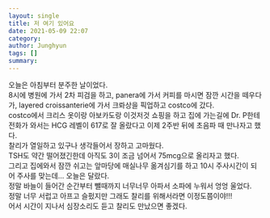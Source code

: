 ```yaml
---
layout: single
title: 저 여기 있어요
date: 2021-05-09 22:07
category: 
author: Junghyun
tags: []
summary: 
---
```

오늘은 아침부터 분주한 날이었다.  
8시에 병원에 가서 2차 피검을 하고, panera에 가서 커피를 마시면 잠깐 시간을 떼우다가, layered croissanterie에 가서 크롸상을 픽업하고 costco에 갔다.  
costco에서 크리스 옷이랑 아보카도랑 이것저것 쇼핑을 하고 집에 가는길에 Dr. P한테 전화가 와서는 HCG 레벨이 617로 잘 올랐다고 이제 2주반 뒤에 초음파 때 만나자고 했다.  
찰리가 열일하고 있구나 생각들어서 장하고 고마웠다.   
TSH도 약간 떨어졌긴한데 아직도 3이 조금 넘어서 75mcg으로 올리자고 했다.  
그리고 집에와서 잠깐 쉬고는 앞마당에 매실나무 옮겨심기를 하고 10시 주사시간이 되어 주사를 맞는데… 오늘은 달랐다.  
정말 바늘이 들어간 순간부터 뺄때까지 너무너무 아파서 소파에 누워서 엉엉 울었다.  
정말 너무 서럽고 아프고 슬펐지만 그래도 찰리를 위해서라면 이정도쯤이야!!!  
어서 시간이 지나서 심장소리도 듣고 찰리도 만났으면 좋겠다.  
